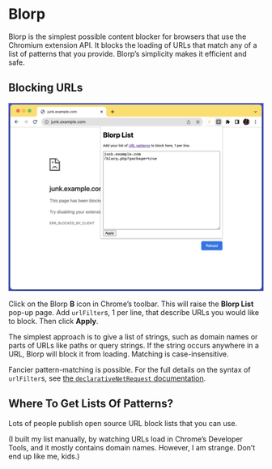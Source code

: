 # Blorp

Blorp is the simplest possible content blocker for browsers that use the
Chromium extension API. It blocks the loading of URLs that match any of a list
of patterns that you provide. Blorp’s simplicity makes it efficient and safe.

## Blocking URLs

![Screenshot of using the Blorp pop-up](screenshot.png)

Click on the Blorp **B** icon in Chrome’s toolbar. This will raise the **Blorp
List** pop-up page. Add `urlFilter`s, 1 per line, that describe URLs you would
like to block. Then click **Apply**.

The simplest approach is to give a list of strings, such as domain names or
parts of URLs like paths or query strings. If the string occurs anywhere in a
URL, Blorp will block it from loading. Matching is case-insensitive.

Fancier pattern-matching is possible. For the full details on the syntax of
`urlFilter`s, see [the `declarativeNetRequest`
documentation](https://developer.chrome.com/docs/extensions/reference/declarativeNetRequest/).

## Where To Get Lists Of Patterns?

Lots of people publish open source URL block lists that you can use.

(I built my list manually, by watching URLs load in Chrome’s Developer Tools,
and it mostly contains domain names. However, I am strange. Don’t end up like
me, kids.)
